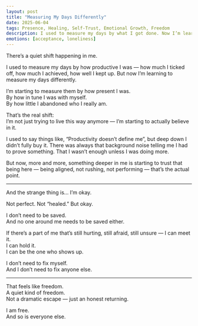 ```yaml
---
layout: post
title: "Measuring My Days Differently"
date: 2025-06-04
tags: Presence, Healing, Self-Trust, Emotional Growth, Freedom
description: I used to measure my days by what I got done. Now I’m learning to measure them by how much I stayed with myself. No saving. No fixing. Just presence.
emotions: [acceptance, loneliness]
---
```


There’s a quiet shift happening in me.

I used to measure my days by how productive I was — how much I ticked off, how much I achieved, how well I kept up. But now I’m learning to measure my days differently.

I’m starting to measure them by how present I was.  
By how in tune I was with myself.  
By how little I abandoned who I really am.

That’s the real shift:  
I’m not just trying to live this way anymore — I’m starting to actually believe in it.

I used to say things like, “Productivity doesn’t define me”, but deep down I didn’t fully buy it. There was always that background noise telling me I had to prove something. That I wasn’t enough unless I was doing more.

But now, more and more, something deeper in me is starting to trust that being here — being aligned, not rushing, not performing — that’s the actual point.

---

And the strange thing is… I’m okay.

Not perfect. Not “healed.” But okay.

I don’t need to be saved.  
And no one around me needs to be saved either.

If there’s a part of me that’s still hurting, still afraid, still unsure — I can meet it.  
I can hold it.  
I can be the one who shows up.

I don’t need to fix myself.  
And I don’t need to fix anyone else.

---

That feels like freedom.  
A quiet kind of freedom.  
Not a dramatic escape — just an honest returning.

I am free.  
And so is everyone else.
